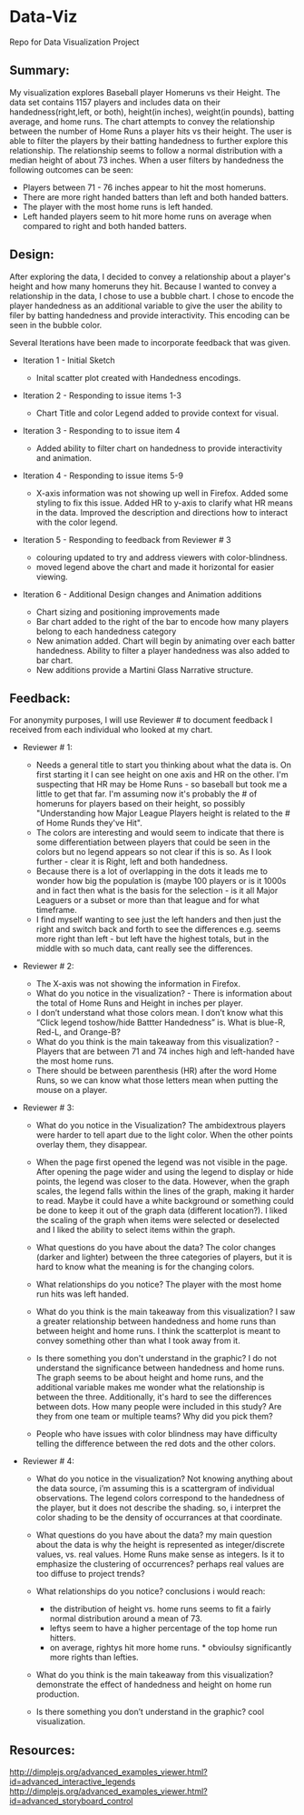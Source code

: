 # Data-Viz
Repo for Data Visualization Project

## Summary:
My visualization explores Baseball player Homeruns vs their Height. The data set contains 1157 players and includes data on their
handedness(right,left, or both), height(in inches), weight(in pounds), batting average, and home runs. The chart attempts to convey the relationship between the number of Home Runs a player hits vs their height. The user is 
able to filter the players by their batting handedness to further explore this relationship. The relationship seems to follow a normal distribution with a median height of about 73 inches. 
When a user filters by handedness the following outcomes can be seen:

* Players between 71 - 76 inches appear to hit the most homeruns.
* There are more right handed batters than left and both handed batters.
* The player with the most home runs is left handed.
* Left handed players seem to hit more home runs on average when compared to right and both handed batters.




## Design:
After exploring the data, I decided to convey a relationship about a player's height and how many homeruns they hit. Because I wanted to
convey a relationship in the data, I chose to use a bubble chart. I chose to encode the player handedness as an additional variable to give the user the ability to filer by batting handedness and provide interactivity.
This encoding can be seen in the bubble color. 

Several Iterations have been made to incorporate feedback that was given. 

* Iteration 1 - Initial Sketch
    * Inital scatter plot created with Handedness encodings. 
  
* Iteration 2 - Responding to issue items 1-3
  * Chart Title and color Legend added to provide context for visual.
 
* Iteration 3 - Responding to to issue item 4
  * Added ability to filter chart on handedness to provide interactivity and animation. 
 
* Iteration 4 - Responding to issue items 5-9
  * X-axis information was not showing up well in Firefox. Added some styling to fix this issue. Added HR to y-axis to clarify what HR means in the data. 
    Improved the description and directions how to interact with the color legend. 

* Iteration 5 - Responding to feedback from Reviewer # 3
	* colouring updated to try and address viewers with color-blindness.
	* moved legend above the chart and made it horizontal for easier viewing.
* Iteration 6 - Additional Design changes and Animation additions
	* Chart sizing and positioning improvements made
	* Bar chart added to the right of the bar to encode how many players belong to each handedness category
	* New animation added. Chart will begin by animating over each batter handedness. Ability to filter a player handedness was also added to bar chart. 
	* New additions provide a Martini Glass Narrative structure. 

## Feedback:
  For anonymity purposes, I will use Reviewer # to document feedback I received from each individual who looked at my chart.  
  
  * Reviewer # 1:
	* Needs a general title to start you thinking about what the data is. On first starting it I can see height on one axis and HR on the other. 
	  I'm suspecting that HR may be Home Runs - so baseball but took me a little to get that far. 
	  I'm assuming now it's probably the # of homeruns for players based on their height, so possibly "Understanding how Major League Players height is related to the # of Home Runds they've Hit". 
	* The colors are interesting and would seem to indicate that there is some differentiation between players that could be seen in the colors but no legend appears so not clear if this is so. 
	  As I look further - clear it is Right, left and both handedness.
	* Because there is a lot of overlapping in the dots it leads me to wonder how big the population is (maybe 100 players or is it 1000s and in fact then what is the basis for the selection - 
	  is it all Major Leaguers or a subset or more than that league and for what timeframe.
	* I find myself wanting to see just the left handers and then just the right and switch back and forth to see the differences e.g. seems more right than left - but left have the highest totals, 
	  but in the middle with so much data, cant really see the differences.
  
  * Reviewer # 2:
	* The X-axis was not showing the information in Firefox.
	* What do you notice in the visualization? - There is information about the total of Home Runs and Height in inches per player.
	* I don’t understand what those colors mean. I don’t know what this “Click legend toshow/hide Battter Handedness” is. What is blue-R, Red-L, and Orange-B?
	* What do you think is the main takeaway from this visualization? - Players that are between 71 and 74 inches high and left-handed have the most home runs.
	* There should be between parenthesis (HR) after the word Home Runs, so we can know what those letters mean when putting the mouse on a player.
	
  * Reviewer # 3:
	* What do you notice in the Visualization?
	  The ambidextrous players were harder to tell apart due to the light color. When the other points overlay them, they disappear.

	* When the page first opened the legend was not visible in the page. After opening the page wider and using the legend to display or hide points, the legend was closer to the data. 
	  However, when the graph scales, the legend falls within the lines of the graph, making it harder to read. 
	  Maybe it could have a white background or something could be done to keep it out of the graph data (different location?).
	  I liked the scaling of the graph when items were selected or deselected and I liked the ability to select items within the graph.

	* What questions do you have about the data?
	  The color changes (darker and lighter) between the three categories of players, but it is hard to know what the meaning is for the changing colors.

	* What relationships do you notice?
	  The player with the most home run hits was left handed.

	* What do you think is the main takeaway from this visualization?
	  I saw a greater relationship between handedness and home runs than between height and home runs. I think the scatterplot is meant to convey something other than what I took away from it.

	* Is there something you don't understand in the graphic?
	  I do not understand the significance between handedness and home runs. The graph seems to be about height and home runs, and the additional variable makes me wonder what the relationship is between the three.
	  Additionally, it's hard to see the differences between dots. How many people were included in this study? Are they from one team or multiple teams? Why did you pick them?

	* People who have issues with color blindness may have difficulty telling the difference between the red dots and the other colors.
	
 * Reviewer # 4:
	* What do you notice in the visualization?
	  Not knowing anything about the data source, i’m assuming this is a scattergram of individual observations. 
	  The legend colors correspond to the handedness of the player, but it does not describe the shading. so, i interpret the color shading to be the density of occurrances at that coordinate.

	* What questions do you have about the data?
	  my main question about the data is why the height is represented as integer/discrete values, vs. real values. 
	  Home Runs make sense as integers. Is it to emphasize the clustering of occurrences? perhaps real values are too diffuse to project trends?

	* What relationships do you notice?
	  conclusions i would reach:
		* the distribution of height vs. home runs seems to fit a fairly normal distribution around a mean of 73.
		* leftys seem to have a higher percentage of the top home run hitters.
		* on average, rightys hit more home runs.				* obvioulsy significantly more rights than lefties.

	* What do you think is the main takeaway from this visualization?
	  demonstrate the effect of handedness and height on home run production.

	* Is there something you don’t understand in the graphic?
	  cool visualization.
	
	

## Resources:
http://dimplejs.org/advanced_examples_viewer.html?id=advanced_interactive_legends
http://dimplejs.org/advanced_examples_viewer.html?id=advanced_storyboard_control
